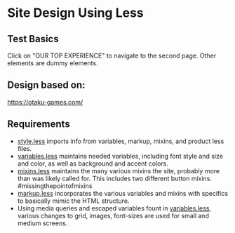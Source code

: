 # Site Design Using Less


## Test Basics

Click on "OUR TOP EXPERIENCE" to navigate to the second page. Other elements are dummy elements.

## Design based on: 
https://otaku-games.com/

## Requirements

* [style.less](https://github.com/timetoady/less-focused-site/blob/main/less/style.less) imports info from variables, markup, mixins, and product less files.
* [variables.less](https://github.com/timetoady/less-focused-site/blob/main/less/variables.less) maintains needed variables, including font style and size and color, as well as background and accent colors.
* [mixins.less](https://github.com/timetoady/less-focused-site/blob/main/less/mixins.less) maintains the many various mixins the site, probably more than was likely called for. This includes two different button mixins. #missingthepointofmixins
* [markup.less]() incorporates the various variables and mixins with specifics to basically mimic the HTML structure.
* Using media queries and escaped variables fount in [variables.less](https://github.com/timetoady/less-focused-site/blob/main/less/variables.less), various changes to grid, images, font-sizes are used for small and medium screens.